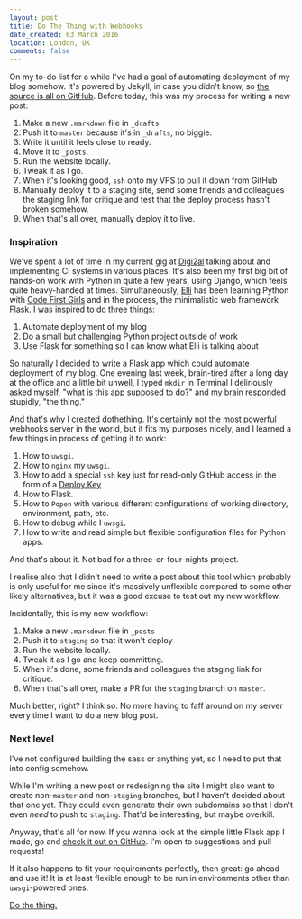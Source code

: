 ```yaml
---
layout: post
title: Do The Thing with Webhooks
date_created: 03 March 2016
location: London, UK
comments: false
---
```


On my to-do list for a while I've had a goal of automating deployment of my blog
somehow. It's powered by Jekyll, in case you didn't know, so [the source is all on
GitHub](https://github.com/basicallydan/danhough.com).
Before today, this was my process for writing a new post:

1. Make a new `.markdown` file in `_drafts`
2. Push it to `master` because it's in `_drafts`, no biggie.
3. Write it until it feels close to ready.
4. Move it to `_posts`.
5. Run the website locally.
6. Tweak it as I go.
7. When it's looking good, `ssh` onto my VPS to pull it down from GitHub
8. Manually deploy it to a staging site, send some friends and colleagues the
   staging link for critique and test that the deploy process hasn't broken somehow.
9. When that's all over, manually deploy it to live.

### Inspiration

We've spent a lot of time in my current gig at [Digi2al](https://digi2al.co.uk)
talking about and implementing CI systems in various places. It's also been my
first big bit of hands-on work with Python in quite a few years, using Django,
which feels quite heavy-handed at times. Simultaneously,
[Elli](https://twitter.com/elli_thomas) has been learning Python with
[Code First Girls](https://twitter.com/codefirstgirls) and in the process,
the minimalistic web framework Flask. I was inspired to do three things:

1. Automate deployment of my blog
2. Do a small but challenging Python project outside of work
3. Use Flask for something so I can know what Elli is talking about

So naturally I decided to write a Flask app which could automate deployment of
my blog. One evening last week, brain-tired after a long day at the office and
a little bit unwell, I typed `mkdir` in Terminal I deliriously asked myself,
"what is this app supposed to do?" and my brain responded stupidly, "the thing."

And that's why I created [dothething](https://github.com/basicallydan/dothething).
It's certainly not the most powerful webhooks server in the world, but it fits
my purposes nicely, and I learned a few things in process of getting it to work:

1. How to `uwsgi`.
2. How to `nginx` my `uwsgi`.
3. How to add a special `ssh` key just for read-only GitHub access in the form
   of a [Deploy Key](https://developer.github.com/guides/managing-deploy-keys/)
4. How to Flask.
5. How to `Popen` with various different configurations of working directory,
   environment, path, etc.
6. How to debug while I `uwsgi`.
7. How to write and read simple but flexible configuration files for Python apps.

And that's about it. Not bad for a three-or-four-nights project.

I realise also that I didn't need to write a post about this tool which probably
is only useful for me since it's massively unflexible compared to some other
likely alternatives, but it was a good excuse to test out my new workflow.

Incidentally, this is my new workflow:

1. Make a new `.markdown` file in `_posts`
2. Push it to `staging` so that it won't deploy
3. Run the website locally.
4. Tweak it as I go and keep committing.
5. When it's done, some friends and colleagues the staging link for critique.
6. When that's all over, make a PR for the `staging` branch on `master`.

Much better, right? I think so. No more having to faff around on my server every
time I want to do a new blog post.

### Next level

I've not configured building the sass or anything yet, so I need to put that into
config somehow.

While I'm writing a new post or redesigning the site I might also want to create
non-`master` and non-`staging` branches, but I haven't decided about that one
yet. They could even generate their own subdomains so that I don't even _need_
to push to `staging`. That'd be interesting, but maybe overkill.

Anyway, that's all for now. If you wanna look at the simple little Flask app I made,
go and [check it out on GitHub](https://github.com/basicallydan/dothething). I'm open to suggestions and pull requests!

If it also happens to fit your requirements perfectly, then great: go ahead and
use it! It is at least flexible enough to be run in environments other than
`uwsgi`-powered ones.

<a href="https://github.com/basicallydan/dothething" class="cta--primary">Do the thing.</a>
